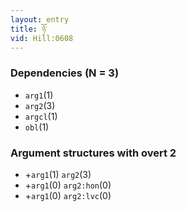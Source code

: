 ```yaml
---
layout: entry
title: ཉོ་
vid: Hill:0608
---
```

### Dependencies (N = 3)
* `arg1`(1)
* `arg2`(3)
* `argcl`(1)
* `obl`(1)
### Argument structures with overt 2
* +`arg1`(1) `arg2`(3)
* +`arg1`(0) `arg2:hon`(0)
* +`arg1`(0) `arg2:lvc`(0)
